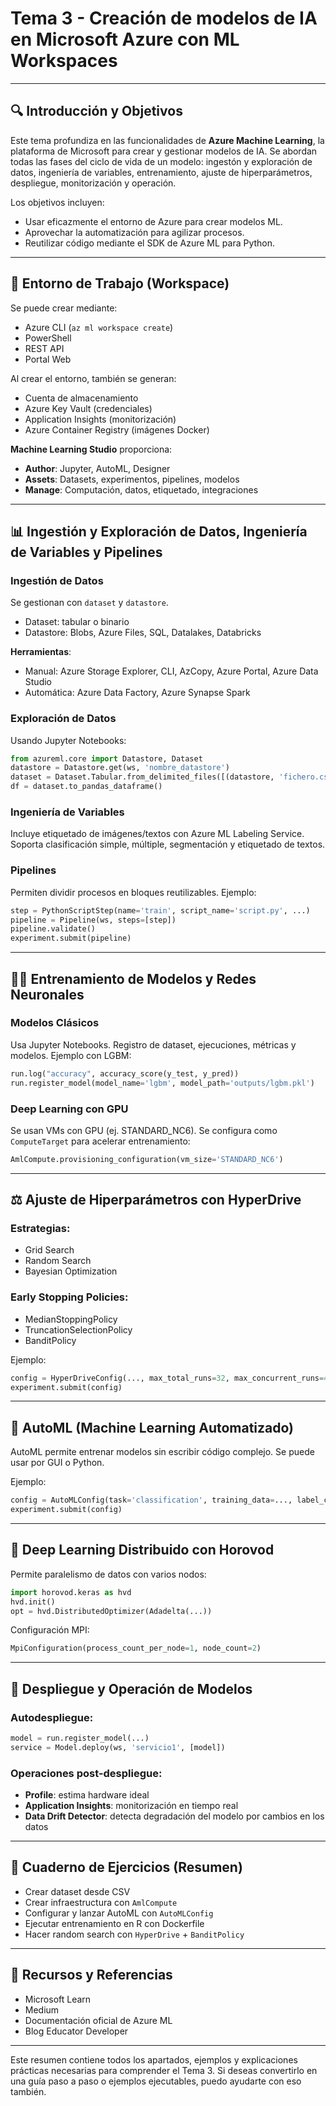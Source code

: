 # Tema 3 - Creación de modelos de IA en Microsoft Azure con ML Workspaces

---

## 🔍 Introducción y Objetivos

Este tema profundiza en las funcionalidades de **Azure Machine Learning**, la plataforma de Microsoft para crear y gestionar modelos de IA. Se abordan todas las fases del ciclo de vida de un modelo: ingestón y exploración de datos, ingeniería de variables, entrenamiento, ajuste de hiperparámetros, despliegue, monitorización y operación.

Los objetivos incluyen:
- Usar eficazmente el entorno de Azure para crear modelos ML.
- Aprovechar la automatización para agilizar procesos.
- Reutilizar código mediante el SDK de Azure ML para Python.

---

## 📂 Entorno de Trabajo (Workspace)

Se puede crear mediante:
- Azure CLI (`az ml workspace create`)
- PowerShell
- REST API
- Portal Web

Al crear el entorno, también se generan:
- Cuenta de almacenamiento
- Azure Key Vault (credenciales)
- Application Insights (monitorización)
- Azure Container Registry (imágenes Docker)

**Machine Learning Studio** proporciona:
- **Author**: Jupyter, AutoML, Designer
- **Assets**: Datasets, experimentos, pipelines, modelos
- **Manage**: Computación, datos, etiquetado, integraciones

---

## 📊 Ingestión y Exploración de Datos, Ingeniería de Variables y Pipelines

### Ingestión de Datos
Se gestionan con `dataset` y `datastore`.
- Dataset: tabular o binario
- Datastore: Blobs, Azure Files, SQL, Datalakes, Databricks

**Herramientas**:
- Manual: Azure Storage Explorer, CLI, AzCopy, Azure Portal, Azure Data Studio
- Automática: Azure Data Factory, Azure Synapse Spark

### Exploración de Datos
Usando Jupyter Notebooks:
```python
from azureml.core import Datastore, Dataset
datastore = Datastore.get(ws, 'nombre_datastore')
dataset = Dataset.Tabular.from_delimited_files([(datastore, 'fichero.csv')])
df = dataset.to_pandas_dataframe()
```

### Ingeniería de Variables
Incluye etiquetado de imágenes/textos con Azure ML Labeling Service. Soporta clasificación simple, múltiple, segmentación y etiquetado de textos.

### Pipelines
Permiten dividir procesos en bloques reutilizables. Ejemplo:
```python
step = PythonScriptStep(name='train', script_name='script.py', ...)
pipeline = Pipeline(ws, steps=[step])
pipeline.validate()
experiment.submit(pipeline)
```

---

## 👨‍💻 Entrenamiento de Modelos y Redes Neuronales

### Modelos Clásicos
Usa Jupyter Notebooks. Registro de dataset, ejecuciones, métricas y modelos. Ejemplo con LGBM:
```python
run.log("accuracy", accuracy_score(y_test, y_pred))
run.register_model(model_name='lgbm', model_path='outputs/lgbm.pkl')
```

### Deep Learning con GPU
Se usan VMs con GPU (ej. STANDARD_NC6). Se configura como `ComputeTarget` para acelerar entrenamiento:
```python
AmlCompute.provisioning_configuration(vm_size='STANDARD_NC6')
```

---

## ⚖️ Ajuste de Hiperparámetros con HyperDrive

### Estrategias:
- Grid Search
- Random Search
- Bayesian Optimization

### Early Stopping Policies:
- MedianStoppingPolicy
- TruncationSelectionPolicy
- BanditPolicy

Ejemplo:
```python
config = HyperDriveConfig(..., max_total_runs=32, max_concurrent_runs=4)
experiment.submit(config)
```

---

## 🤖 AutoML (Machine Learning Automatizado)

AutoML permite entrenar modelos sin escribir código complejo. Se puede usar por GUI o Python.

Ejemplo:
```python
config = AutoMLConfig(task='classification', training_data=..., label_column_name=..., ...)
experiment.submit(config)
```

---

## 🧪 Deep Learning Distribuido con Horovod

Permite paralelismo de datos con varios nodos:
```python
import horovod.keras as hvd
hvd.init()
opt = hvd.DistributedOptimizer(Adadelta(...))
```

Configuración MPI:
```python
MpiConfiguration(process_count_per_node=1, node_count=2)
```

---

## 🚀 Despliegue y Operación de Modelos

### Autodespliegue:
```python
model = run.register_model(...)
service = Model.deploy(ws, 'servicio1', [model])
```

### Operaciones post-despliegue:
- **Profile**: estima hardware ideal
- **Application Insights**: monitorización en tiempo real
- **Data Drift Detector**: detecta degradación del modelo por cambios en los datos

---

## 📒 Cuaderno de Ejercicios (Resumen)
- Crear dataset desde CSV
- Crear infraestructura con `AmlCompute`
- Configurar y lanzar AutoML con `AutoMLConfig`
- Ejecutar entrenamiento en R con Dockerfile
- Hacer random search con `HyperDrive` + `BanditPolicy`

---

## 🔗 Recursos y Referencias
- Microsoft Learn
- Medium
- Documentación oficial de Azure ML
- Blog Educator Developer

---

Este resumen contiene todos los apartados, ejemplos y explicaciones prácticas necesarias para comprender el Tema 3. Si deseas convertirlo en una guía paso a paso o ejemplos ejecutables, puedo ayudarte con eso también.